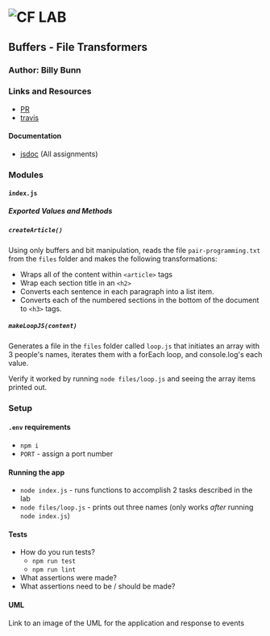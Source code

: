 ![CF](http://i.imgur.com/7v5ASc8.png) LAB
=================================================

<!-- LINKS -->

<!-- PR (working into submission) -->
[1]: https://github.com/401-advanced-javascript-billybunn/lab-04/pull/2
<!-- travis build -->
[2]: https://www.travis-ci.com/401-advanced-javascript-billybunn/REPO_NAME
<!-- back-end -->
[3]: http://xyz.com
<!-- front-end -->
[4]: http://xyz.com
<!-- swagger -->
[5]: http://xyz.com
<!-- jsdoc-->
 [6]: heroku-link/docs 

## Buffers - File Transformers

### Author: Billy Bunn

### Links and Resources
* [PR][1]
* [travis][2]
<!-- (when applicable) -->
<!-- * [back-end][3] -->
<!-- (when applicable) -->
<!-- * [front-end][4] -->

#### Documentation
<!-- API assignments only -->
<!-- * [swagger][5] -->
* [jsdoc][6] (All assignments)

### Modules
#### `index.js`
##### Exported Values and Methods

##### `createArticle()`
Using only buffers and bit manipulation, reads the file `pair-programming.txt` from the `files` folder and makes the following transformations:
* Wraps all of the content within `<article>` tags
* Wrap each section title in an `<h2>`
* Converts each sentence in each paragraph into a list item.
* Converts each of the numbered sections in the bottom of the document to `<h3>` tags.

##### `makeLoopJS(content)`
Generates a file in the `files` folder called `loop.js` that initiates an array with 3 people's names, iterates them with a forEach loop, and console.log's each value. 

Verify it worked by running `node files/loop.js` and seeing the array items printed out.


### Setup
#### `.env` requirements
* `npm i`
* `PORT` - assign a port number
<!-- * `MONGODB_URI` - URL to the running mongo instance/db -->


#### Running the app
* `node index.js` - runs functions to accomplish 2 tasks described in the lab
* `node files/loop.js` - prints out three names (only works _after_ running `node index.js`)
<!-- * Endpoint: `/` -->
<!-- * Endpoint: `/foo/bar/`
  * Returns a JSON object with abc in it.
* Endpoint: `/bing/zing/`
  * Returns a JSON object with xyz in it. -->
  
#### Tests
* How do you run tests?
  * `npm run test`
  * `npm run lint`
* What assertions were made?
* What assertions need to be / should be made?

#### UML
Link to an image of the UML for the application and response to events
